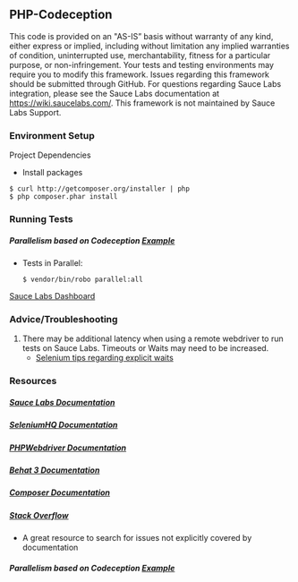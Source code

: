 ## PHP-Codeception

This code is provided on an "AS-IS” basis without warranty of any kind, either express or implied, including without limitation any implied warranties of condition, uninterrupted use, merchantability, fitness for a particular purpose, or non-infringement. Your tests and testing environments may require you to modify this framework. Issues regarding this framework should be submitted through GitHub. For questions regarding Sauce Labs integration, please see the Sauce Labs documentation at https://wiki.saucelabs.com/. This framework is not maintained by Sauce Labs Support.

### Environment Setup

Project Dependencies
  * Install packages
  ```
  $ curl http://getcomposer.org/installer | php
  $ php composer.phar install
  ```

### Running Tests
##### Parallelism based on Codeception [Example](http://codeception.com/docs/12-ParallelExecution#.Vt22VpMrL4M)
* Tests in Parallel:
  ```
  $ vendor/bin/robo parallel:all
  ```
[Sauce Labs Dashboard](https://saucelabs.com/beta/dashboard/)

### Advice/Troubleshooting

1. There may be additional latency when using a remote webdriver to run tests on Sauce Labs. Timeouts or Waits may need to be increased.
    * [Selenium tips regarding explicit waits](https://wiki.saucelabs.com/display/DOCS/Best+Practice%3A+Use+Explicit+Waits)

### Resources
##### [Sauce Labs Documentation](https://wiki.saucelabs.com/)

##### [SeleniumHQ Documentation](http://www.seleniumhq.org/docs/)

##### [PHPWebdriver Documentation](https://github.com/facebook/php-webdriver)

##### [Behat 3 Documentation](http://docs.behat.org/en/v3.0/)

##### [Composer Documentation](https://getcomposer.org/doc/)

##### [Stack Overflow](http://stackoverflow.com/)
* A great resource to search for issues not explicitly covered by documentation

##### Parallelism based on Codeception [Example](http://codeception.com/docs/12-ParallelExecution#.Vt22VpMrL4M)
